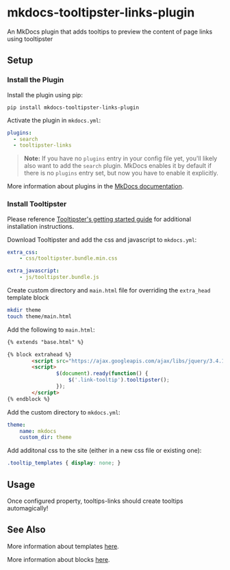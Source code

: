 # mkdocs-tooltipster-links-plugin

An MkDocs plugin that adds tooltips to preview the content of page links using tooltipster

## Setup

### Install the Plugin

Install the plugin using pip:

`pip install mkdocs-tooltipster-links-plugin`

Activate the plugin in `mkdocs.yml`:
```yaml
plugins:
  - search
  - tooltipster-links
```

> **Note:** If you have no `plugins` entry in your config file yet, you'll likely also want to add the `search` plugin. MkDocs enables it by default if there is no `plugins` entry set, but now you have to enable it explicitly.

More information about plugins in the [MkDocs documentation][mkdocs-plugins].

### Install Tooltipster

Please reference [Tooltipster's getting started guide](http://iamceege.github.io/tooltipster/#getting-started) for additional installation instructions.

Download Tooltipster and add the css and javascript to `mkdocs.yml`:

```yml
extra_css:
	- css/tooltipster.bundle.min.css

extra_javascript:
	- js/tooltipster.bundle.js  
```

Create custom directory and `main.html` file for overriding the `extra_head` template block

```sh
mkdir theme
touch theme/main.html
```

Add the following to `main.html`:
```html
{% extends "base.html" %}

{% block extrahead %}
        <script src="https://ajax.googleapis.com/ajax/libs/jquery/3.4.1/jquery.min.js"></script>
        <script>
                $(document).ready(function() {
                    $('.link-tooltip').tooltipster();
                });
        </script>
{% endblock %}
```
Add the custom directory to `mkdocs.yml`:
```yml
theme:
	name: mkdocs
	custom_dir: theme
```

Add additonal css to the site (either in a new css file or existing one):
```css
.tooltip_templates { display: none; }
```

## Usage
Once configured property, tooltips-links should create tooltips automagically!

## See Also

More information about templates [here][mkdocs-template].

More information about blocks [here][mkdocs-block].

[mkdocs-plugins]: http://www.mkdocs.org/user-guide/plugins/
[mkdocs-template]: https://www.mkdocs.org/user-guide/custom-themes/#template-variables
[mkdocs-block]: https://www.mkdocs.org/user-guide/styling-your-docs/#overriding-template-blocks

